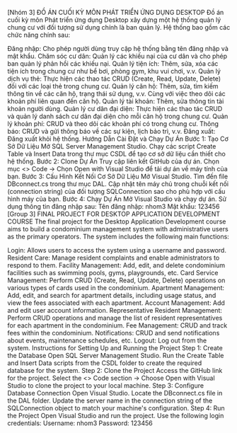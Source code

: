[Nhóm 3] ĐỒ ÁN CUỐI KỲ MÔN PHÁT TRIỂN ỨNG DỤNG DESKTOP
Đồ án cuối kỳ môn Phát triển ứng dụng Desktop xây dựng một hệ thống quản lý chung cư với đối tượng sử dụng chính là ban quản lý. Hệ thống bao gồm các chức năng chính sau:

Đăng nhập: Cho phép người dùng truy cập hệ thống bằng tên đăng nhập và mật khẩu.
Chăm sóc cư dân: Quản lý các khiếu nại của cư dân và cho phép ban quản lý phản hồi các khiếu nại.
Quản lý tiện ích: Thêm, sửa, xóa các tiện ích trong chung cư như bể bơi, phòng gym, khu vui chơi, v.v.
Quản lý dịch vụ thẻ: Thực hiện các thao tác CRUD (Create, Read, Update, Delete) đối với các loại thẻ trong chung cư.
Quản lý căn hộ: Thêm, sửa, tìm kiếm thông tin về các căn hộ, trạng thái sử dụng, v.v. Cùng với việc theo dõi các khoản phí liên quan đến căn hộ.
Quản lý tài khoản: Thêm, sửa thông tin tài khoản người dùng.
Quản lý cư dân đại diện: Thực hiện các thao tác CRUD và quản lý danh sách cư dân đại diện cho mỗi căn hộ trong chung cư.
Quản lý khoản phí: CRUD và theo dõi các khoản phí có trong chung cư.
Thông báo: CRUD và gửi thông báo về các sự kiện, lịch bảo trì, v.v.
Đăng xuất: Đăng xuất khỏi hệ thống.
Hướng Dẫn Cài Đặt và Chạy Dự Án
Bước 1: Tạo Cơ Sở Dữ Liệu
Mở SQL Server Management Studio.
Chạy các script Create Table và Insert Data trong thư mục CSDL để tạo cơ sở dữ liệu cần thiết cho hệ thống.
Bước 2: Clone Dự Án
Truy cập liên kết GitHub của dự án.
Chọn mục <> Code → Chọn Open with Visual Studio để tải dự án về máy tính của bạn.
Bước 3: Cấu Hình Kết Nối Cơ Sở Dữ Liệu
Mở Visual Studio.
Tìm đến file DBconnect.cs trong thư mục DAL.
Cập nhật tên máy chủ trong chuỗi kết nối (connection string) của đối tượng SQLConnection sao cho phù hợp với cấu hình máy của bạn.
Bước 4: Chạy Dự Án
Mở Visual Studio và chạy dự án.
Sử dụng thông tin đăng nhập sau:
Tên đăng nhập: nhom3
Mật khẩu: 123456
[Group 3] FINAL PROJECT FOR DESKTOP APPLICATION DEVELOPMENT COURSE
The final project for the Desktop Application Development course aims to build a condominium management system with administrative users as the primary operators. The system includes the following main functions:

Login: Allows users to access the system using a username and password.
Resident Care: Manage resident complaints and enable administrators to respond to them.
Facility Management: Add, edit, and delete condominium facilities such as swimming pools, gyms, playgrounds, etc.
Card Service Management: Perform CRUD (Create, Read, Update, Delete) operations on various types of cards used in the condominium.
Apartment Management: Add, edit, and search for apartment details, including usage status, and view the fees associated with each apartment.
Account Management: Add and edit user account information.
Representative Resident Management: Perform CRUD operations and manage the list of resident representatives for each apartment in the condominium.
Fee Management: CRUD and track fees within the condominium.
Notifications: CRUD and send notifications about events, maintenance schedules, etc.
Logout: Log out from the system.
Instructions for Setting Up and Running the Project
Step 1: Create the Database
Open SQL Server Management Studio.
Run the Create Table and Insert Data scripts from the CSDL folder to create the required database for the system.
Step 2: Clone the Project
Access the GitHub link for the project.
Select the <> Code section → Choose Open with Visual Studio to clone the project to your local machine.
Step 3: Configure Database Connection
Open Visual Studio.
Locate the DBconnect.cs file in the DAL folder.
Update the server name in the connection string of the SQLConnection object to match your machine's configuration.
Step 4: Run the Project
Open Visual Studio and run the project.
Use the following login credentials:
Username: nhom3
Password: 123456
